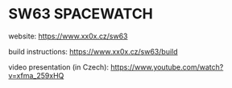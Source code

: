 # SW63 SPACEWATCH

website: https://www.xx0x.cz/sw63

build instructions: https://www.xx0x.cz/sw63/build

video presentation (in Czech): https://www.youtube.com/watch?v=xfma_259xHQ
